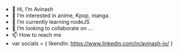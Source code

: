 - 👋 Hi, I’m Avinash
- 👀 I’m interested in anime, Kpop, manga.
- 🌱 I’m currently learning nodeJS
- 💞️ I’m looking to collaborate on ...
- 📫 How to reach me 
-  var socials = { likendin: https://www.linkedin.com/in/avinash-io/ }

<!---
avinash-io/avinash-io is a ✨ special ✨ repository because its `README.md` (this file) appears on your GitHub profile.
You can click the Preview link to take a look at your changes.
--->
